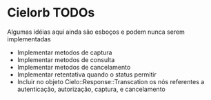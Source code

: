 # Cielorb TODOs

Algumas idéias aqui ainda são esboços e podem nunca serem implementadas

* Implementar metodos de captura
* Implementar metodos de consulta
* Implementar metodos de cancelamento
* Implementar retentativa quando o status permitir
* Incluir no objeto Cielo::Response::Transcation os nós referentes a autenticação, autorização, captura, e cancelamento